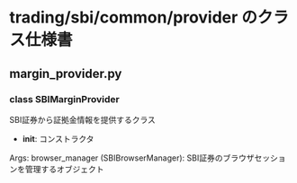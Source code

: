 # trading/sbi/common/provider のクラス仕様書

## margin_provider.py

### class SBIMarginProvider
SBI証券から証拠金情報を提供するクラス
- __init__: コンストラクタ

Args:
    browser_manager (SBIBrowserManager): SBI証券のブラウザセッションを管理するオブジェクト

